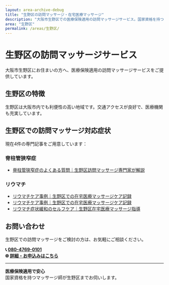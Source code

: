 ```yaml
---
layout: area-archive-debug
title: "生野区の訪問マッサージ・在宅医療マッサージ"
description: "大阪市生野区での医療保険適用の訪問マッサージサービス。国家資格を持つマッサージ師が地域密着でサポート。4記事掲載中。"
area: "生野区"
permalink: /areas/生野区/
---
```


# 生野区の訪問マッサージサービス

大阪市生野区にお住まいの方へ、医療保険適用の訪問マッサージサービスをご提供しています。

## 生野区の特徴

生野区は大阪市内でも利便性の高い地域です。交通アクセスが良好で、医療機関も充実しています。

## 生野区での訪問マッサージ対応症状

現在4件の専門記事をご用意しています：


### 脊柱管狭窄症

- [脊柱管狭窄症のよくある質問｜生野区訪問マッサージ専門家が解説](/qa/spinal-stenosis-qa-ikuno/)

### リウマチ

- [リウマチケア事例｜生野区での在宅医療マッサージケア記録](/case_study/test-muscle-atrophy/)
- [リウマチケア事例｜生野区での在宅医療マッサージケア記録](/case_study/rheumatism-case-ikuno/)
- [リウマチ症状緩和のセルフケア｜生野区在宅医療マッサージ指導](/prevention/rheumatism-prevention-ikuno/)


## お問い合わせ

生野区での訪問マッサージをご検討の方は、お気軽にご相談ください。

**📞 [080-4769-0101](tel:080-4769-0101)**  
**🌐 [詳細・お申込みはこちら](https://peraichi.com/landing_pages/view/himawari-massage/)**

---

**医療保険適用で安心**  
国家資格を持つマッサージ師が生野区までお伺いします。
